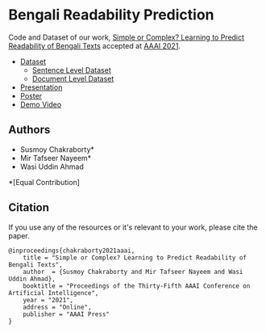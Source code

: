 # Bengali Readability Prediction
 
Code and Dataset of our work, [Simple or Complex? Learning to Predict Readability of Bengali Texts](https://arxiv.org/abs/2012.07701) accepted at [AAAI 2021](https://aaai.org/Conferences/AAAI-21/). 

- [Dataset](https://github.com/tafseer-nayeem/BengaliReadability/tree/main/Data)
	- [Sentence Level Dataset](https://github.com/tafseer-nayeem/BengaliReadability/tree/main/Data/Learning)
	- [Document Level Dataset](https://github.com/tafseer-nayeem/BengaliReadability/tree/main/Data/Formula%20based)
- [Presentation](https://tafseer-nayeem.github.io/files/AAAI2021/aaai2021_full.pdf)
- [Poster](https://tafseer-nayeem.github.io/files/AAAI2021/aaai2021_poster.pdf)
- [Demo Video](https://youtu.be/U05Pf9Y4tCQ)

## Authors

- Susmoy Chakraborty*
- Mir Tafseer Nayeem*
- Wasi Uddin Ahmad

*[Equal Contribution]

## Citation

If you use any of the resources or it's relevant to your work, please cite the paper. 

```
@inproceedings{chakraborty2021aaai,
    title = "Simple or Complex? Learning to Predict Readability of Bengali Texts",
    author  = {Susmoy Chakraborty and Mir Tafseer Nayeem and Wasi Uddin Ahmad},
    booktitle = "Proceedings of the Thirty-Fifth AAAI Conference on Artificial Intelligence",
    year = "2021",
    address = "Online",
    publisher = "AAAI Press"
}
```
